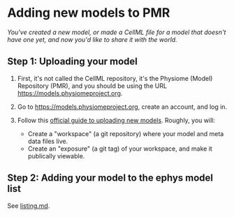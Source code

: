 # Adding new models to PMR

_You've created a new model, or made a CellML file for a model that doesn't have one yet, and now you'd like to share it with the world._

## Step 1: Uploading your model

1. First, it's not called the CellML repository, it's the Physiome (Model) Repository (PMR), and you should be using the URL https://models.physiomeproject.org.

2. Go to https://models.physiomeproject.org, create an account, and log in.

3. Follow this [official guide to uploading new models](https://aucklandphysiomerepository.readthedocs.io/en/latest/quickstart.html). Roughly, you will:
    - Create a "workspace" (a git repository) where your model and meta data files live.
    - Create an "exposure" (a git tag) of your workspace, and make it publically viewable. 

## Step 2: Adding your model to the ephys model list

See [listing.md](./listing.md).







